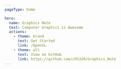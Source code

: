 ```yaml
---
pageType: home

hero:
  name: Graphics Note
  text: Computer Graphics is Awesome
  actions:
    - theme: brand
      text: Get Started
      link: /OpenGL
    - theme: alt
      text: View on GitHub
      link: https://github.com/chh320/Graphics_Note
---
```

